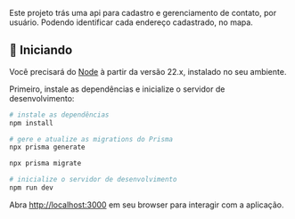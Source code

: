 Este projeto trás uma api para cadastro e gerenciamento de contato, por usuário. Podendo identificar cada endereço cadastrado, no mapa.

## :pushpin: Iniciando

Você precisará do [Node](https://nodejs.org/en) à partir da versão 22.x, instalado no seu ambiente.

Primeiro, instale as dependências e inicialize o servidor de desenvolvimento:

```bash
# instale as dependências
npm install

# gere e atualize as migrations do Prisma
npx prisma generate

npx prisma migrate

# inicialize o servidor de desenvolvimento
npm run dev

```

Abra [http://localhost:3000](http://localhost:3000) em seu browser para interagir com a aplicação.

